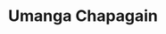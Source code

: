 ---
title: Umanga Chapagain
role: Senior Software Engineer
avatar: images/author.jpg
bio: Software engineer working on Kubernetes Operators and Monitoring.
organization:
  name: Red Hat
  url: https://www.redhat.com/en/
social:
  - icon: envelope
    iconPack: fas
    url: mailto:chapagainumanga@gmail.com
  - icon: twitter
    iconPack: fab
    url: https://www.twitter.com/umangach
  - icon: github
    iconPack: fab
    url: https://www.github.com/umangachapagain
---